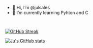 - 👋 Hi, I’m @julsales
- 🌱 I’m currently learning Pyhton and C
 <br>
 
 
 [![GitHub Streak](https://github-readme-streak-stats.herokuapp.com?user=julsales&theme=highcontrast&border_radius=4.7&locale=pt_BR)](https://git.io/streak-stats)

[![Ju's GitHub stats](https://github-readme-stats.vercel.app/api?username=julsales&theme=midnight-purple)](https://github.com/anuraghazra/github-readme-stats)

<!---
julsales/julsales is a ✨ special ✨ repository because its `README.md` (this file) appears on your GitHub profile.
You can click the Preview link to take a look at your changes.
--->
